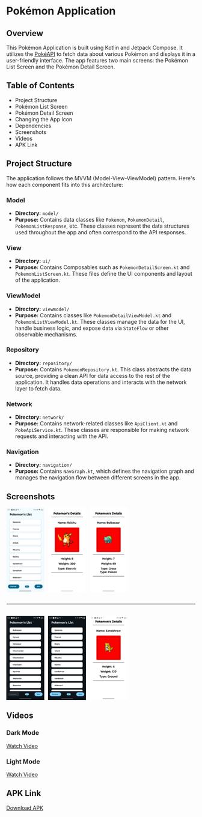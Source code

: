# Pokémon Application

## Overview

This Pokémon Application is built using Kotlin and Jetpack Compose. It utilizes the [PokéAPI](https://pokeapi.co/) to fetch data about various Pokémon and displays it in a user-friendly interface. The app features two main screens: the Pokémon List Screen and the Pokémon Detail Screen.


## Table of Contents

- Project Structure
- Pokémon List Screen
- Pokémon Detail Screen
- Changing the App Icon
- Dependencies
- Screenshots
- Videos
- APK Link

## Project Structure

The application follows the MVVM (Model-View-ViewModel) pattern. Here's how each component fits into this architecture:

### Model

- **Directory:** `model/`
- **Purpose:** Contains data classes like `Pokemon`, `PokemonDetail`, `PokemonListResponse`, etc. These classes represent the data structures used throughout the app and often correspond to the API responses.

### View

- **Directory:** `ui/`
- **Purpose:** Contains Composables such as `PokemonDetailScreen.kt` and `PokemonListScreen.kt`. These files define the UI components and layout of the application.

### ViewModel

- **Directory:** `viewmodel/`
- **Purpose:** Contains classes like `PokemonDetailViewModel.kt` and `PokemonListViewModel.kt`. These classes manage the data for the UI, handle business logic, and expose data via `StateFlow` or other observable mechanisms.

### Repository

- **Directory:** `repository/`
- **Purpose:** Contains `PokemonRepository.kt`. This class abstracts the data source, providing a clean API for data access to the rest of the application. It handles data operations and interacts with the network layer to fetch data.

### Network

- **Directory:** `network/`
- **Purpose:** Contains network-related classes like `ApiClient.kt` and `PokeApiService.kt`. These classes are responsible for making network requests and interacting with the API.

### Navigation

- **Directory:** `navigation/`
- **Purpose:** Contains `NavGraph.kt`, which defines the navigation graph and manages the navigation flow between different screens in the app.

## Screenshots

<div style="display: flex; flex-wrap: wrap; gap: 10px;">
  <img src="app/src/main/java/com/example/pokemonapp/assets/Screenshots/ss1.png" alt="Screenshot 1" style="width: 20%;">
  <img src="app/src/main/java/com/example/pokemonapp/assets/Screenshots/ss2.png" alt="Screenshot 2" style="width: 20%;">
  <img src="app/src/main/java/com/example/pokemonapp/assets/Screenshots/ss3.png" alt="Screenshot 3" style="width: 20%;">
  <hr style="border: 1px solid #ccc; margin: 20px 0; width: 100%;">
  <img src="app/src/main/java/com/example/pokemonapp/assets/Screenshots/ss5.png" alt="Screenshot 5" style="width: 20%;">
  <img src="app/src/main/java/com/example/pokemonapp/assets/Screenshots/ss4.png" alt="Screenshot 4" style="width: 20%;">
  <img src="app/src/main/java/com/example/pokemonapp/assets/Screenshots/ss6.png" alt="Screenshot 6" style="width: 20%;">
</div>

## Videos

### Dark Mode
[Watch Video](https://drive.google.com/file/d/1fKe1Wts6gTUIHUVkci1daIg0qnkJJrAu/view?usp=sharing)

### Light Mode
[Watch Video](https://drive.google.com/file/d/1n_WuvdkmHVR5yCA4v8RHL4CHk1qwNAXh/view?usp=sharing)

## APK Link
[Download APK](https://drive.google.com/drive/folders/1dTyfUA4COFN-jvoc3vT3B4qGguwAYm91?usp=sharing)
